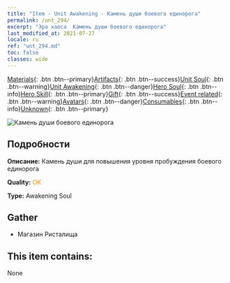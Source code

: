 ```yaml
---
title: "Item - Unit Awakening - Камень души боевого единорога"
permalink: /unt_294/
excerpt: "Эра хаоса  Камень души боевого единорога"
last_modified_at: 2021-07-27
locale: ru
ref: "unt_294.md"
toc: false
classes: wide
---
```

 [Materials](/ItemsRU/){: .btn .btn--primary}[Artifacts](/ItemsRU/Artifacts/){: .btn .btn--success}[Unit Soul](/ItemsRU/UnitSoul/){: .btn .btn--warning}[Unit Awakening](/ItemsRU/UnitAwakening/){: .btn .btn--danger}[Hero Soul](/ItemsRU/HeroSoul/){: .btn .btn--info}[Hero Skill](/ItemsRU/HeroSkill/){: .btn .btn--primary}[Gift](/ItemsRU/Gift/){: .btn .btn--success}[Event related](/ItemsRU/Events/){: .btn .btn--warning}[Avatars](/ItemsRU/Avatars/){: .btn .btn--danger}[Consumables](/ItemsRU/Consumables/){: .btn .btn--info}[Unknown](/ItemsRU/Unknown/){: .btn .btn--primary}

 ![Камень души боевого единорога](/images/u/tia_dujiaoshou.jpg)

## Подробности
 **Описание:** Камень души для повышения уровня пробуждения боевого единорога

 **Quality:** <span style="color: #FF8C00">OK</span>

 **Type:** Awakening Soul

## Gather

*    Магазин Ристалища 

## This item contains:

  None

